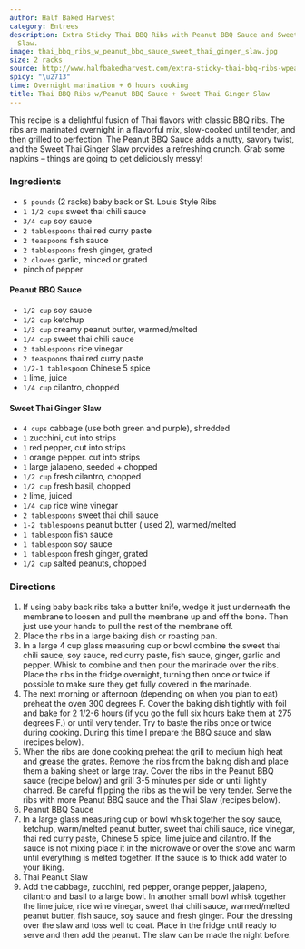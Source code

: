 ```yaml
---
author: Half Baked Harvest
category: Entrees
description: Extra Sticky Thai BBQ Ribs with Peanut BBQ Sauce and Sweet Thai Ginger
  Slaw.
image: thai_bbq_ribs_w_peanut_bbq_sauce_sweet_thai_ginger_slaw.jpg
size: 2 racks
source: http://www.halfbakedharvest.com/extra-sticky-thai-bbq-ribs-wpeanut-bbq-sauce-sweet-thai-ginger-slaw/
spicy: "\u2713"
time: Overnight marination + 6 hours cooking
title: Thai BBQ Ribs w/Peanut BBQ Sauce + Sweet Thai Ginger Slaw
---
```

This recipe is a delightful fusion of Thai flavors with classic BBQ ribs. The ribs are marinated overnight in a flavorful mix, slow-cooked until tender, and then grilled to perfection. The Peanut BBQ Sauce adds a nutty, savory twist, and the Sweet Thai Ginger Slaw provides a refreshing crunch. Grab some napkins – things are going to get deliciously messy!

### Ingredients

* `5 pounds` (2 racks) baby back or St. Louis Style Ribs
* `1 1/2 cups` sweet thai chili sauce
* `3/4 cup` soy sauce
* `2 tablespoons` thai red curry paste
* `2 teaspoons` fish sauce
* `2 tablespoons` fresh ginger, grated
* `2 cloves` garlic, minced or grated
* pinch of pepper

#### Peanut BBQ Sauce

* `1/2 cup` soy sauce
* `1/2 cup` ketchup
* `1/3 cup` creamy peanut butter, warmed/melted
* `1/4 cup` sweet thai chili sauce
* `2 tablespoons` rice vinegar
* `2 teaspoons` thai red curry paste
* `1/2-1 tablespoon` Chinese 5 spice
* `1` lime, juice
* `1/4 cup` cilantro, chopped

#### Sweet Thai Ginger Slaw

* `4 cups` cabbage (use both green and purple), shredded
* `1` zucchini, cut into strips
* `1` red pepper, cut into strips
* `1` orange pepper. cut into strips
* `1` large jalapeno, seeded + chopped
* `1/2 cup` fresh cilantro, chopped
* `1/2 cup` fresh basil, chopped
* `2` lime, juiced
* `1/4 cup` rice wine vinegar
* `2 tablespoons` sweet thai chili sauce
* `1-2 tablespoons` peanut butter ( used 2), warmed/melted
* `1 tablespoon` fish sauce
* `1 tablespoon` soy sauce
* `1 tablespoon` fresh ginger, grated
* `1/2 cup` salted peanuts, chopped

### Directions

1. If using baby back ribs take a butter knife, wedge it just underneath the membrane to loosen and pull the membrane up and off the bone. Then just use your hands to pull the rest of the membrane off.
2. Place the ribs in a large baking dish or roasting pan.
3. In a large 4 cup glass measuring cup or bowl combine the sweet thai chili sauce, soy sauce, red curry paste, fish sauce, ginger, garlic and pepper. Whisk to combine and then pour the marinade over the ribs. Place the ribs in the fridge overnight, turning then once or twice if possible to make sure they get fully covered in the marinade.
4. The next morning or afternoon (depending on when you plan to eat) preheat the oven 300 degrees F. Cover the baking dish tightly with foil and bake for 2 1/2-6 hours (if you go the full six hours bake them at 275 degrees F.) or until very tender. Try to baste the ribs once or twice during cooking. During this time I prepare the BBQ sauce and slaw (recipes below).
5. When the ribs are done cooking preheat the grill to medium high heat and grease the grates. Remove the ribs from the baking dish and place them a baking sheet or large tray. Cover the ribs in the Peanut BBQ sauce (recipe below) and grill 3-5 minutes per side or until lightly charred. Be careful flipping the ribs as the will be very tender. Serve the ribs with more Peanut BBQ sauce and the Thai Slaw (recipes below).
6. Peanut BBQ Sauce
7. In a large glass measuring cup or bowl whisk together the soy sauce, ketchup, warm/melted peanut butter, sweet thai chili sauce, rice vinegar, thai red curry paste, Chinese 5 spice, lime juice and cilantro. If the sauce is not mixing place it in the microwave or over the stove and warm until everything is melted together. If the sauce is to thick add water to your liking.
8. Thai Peanut Slaw
9. Add the cabbage, zucchini, red pepper, orange pepper, jalapeno, cilantro and basil to a large bowl. In another small bowl whisk together the lime juice, rice wine vinegar, sweet thai chili sauce, warmed/melted peanut butter, fish sauce, soy sauce and fresh ginger. Pour the dressing over the slaw and toss well to coat. Place in the fridge until ready to serve and then add the peanut. The slaw can be made the night before.